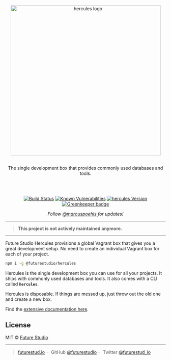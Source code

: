 <div align="center">
  <img src="https://github.com/futurestudio/hercules/blob/master/media/hercules.png?raw=true" alt="hercules logo" width="471" style="max-width:100%;">
  <br/>
  <br/>
  <p>
    The single development box that provides commonly used databases and tools.
  </p>
  <br/>
  <br/>
  <p>
    <a href="https://travis-ci.org/futurestudio/hercules"><img src="https://travis-ci.org/futurestudio/hercules.svg?branch=master" alt="Build Status" data-canonical-src="https://travis-ci.org/futurestudio/hercules.svg?branch=master" style="max-width:100%;"></a>
    <a href="https://snyk.io/test/github/futurestudio/hercules?targetFile=package.json"><img src="https://snyk.io/test/github/futurestudio/hercules/badge.svg?targetFile=package.json" alt="Known Vulnerabilities" data-canonical-src="https://snyk.io/test/github/futurestudio/hercules?targetFile=package.json" style="max-width:100%;"></a>
    <a href="https://www.npmjs.com/package/@futurestudio/hercules"><img src="https://img.shields.io/npm/v/@futurestudio/hercules.svg" alt="hercules Version" data-canonical-src="https://img.shields.io/npm/v/@futurestudio/hercules.svg" style="max-width:100%;"></a>
    <a href="https://greenkeeper.io/" rel="nofollow" class="rich-diff-level-one"><img src="https://badges.greenkeeper.io/futurestudio/hercules.svg" alt="Greenkeeper badge" data-canonical-src="https://badges.greenkeeper.io/futurestudio/hercules.svg" style="max-width:100%;"></a>

  </p>
  <p>
    <em>Follow <a href="http://twitter.com/marcuspoehls">@marcuspoehls</a> for updates!</em>
  </p>
</div>

------

> **This project is not actively maintained anymore.**

---

Future Studio Hercules provisions a global Vagrant box that gives you a great development setup. No need to create an individual Vagrant box for each of your project.

```bash
npm i -g @futurestudio/hercules
```

Hercules is the single development box you can use for all your projects. It ships with commonly used databases and tools. It also comes with a CLI called **`hercules`**.

Hercules is disposable. If things are messed up, just throw out the old one and create a new box.


Find the [extensive documentation here](https://boost.futurestud.io/docs/master/hercules).


## License

MIT © [Future Studio](https://futurestud.io)

---

> [futurestud.io](https://futurestud.io) &nbsp;&middot;&nbsp;
> GitHub [@futurestudio](https://github.com/futurestudio/) &nbsp;&middot;&nbsp;
> Twitter [@futurestud_io](https://twitter.com/futurestud_io)
